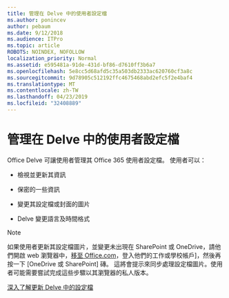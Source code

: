 ```yaml
---
title: 管理在 Delve 中的使用者設定檔
ms.author: ponincev
author: pebaum
ms.date: 9/12/2018
ms.audience: ITPro
ms.topic: article
ROBOTS: NOINDEX, NOFOLLOW
localization_priority: Normal
ms.assetid: e595481a-91de-431d-bf86-d7610ff3b6a7
ms.openlocfilehash: 5e8cc5d68afd5c35a503db2333ac620760cf3a8c
ms.sourcegitcommit: 9d78905c512192ffc4675468abd2efc5f2e4baf4
ms.translationtype: MT
ms.contentlocale: zh-TW
ms.lasthandoff: 04/23/2019
ms.locfileid: "32408889"
---
```

# <a name="manage-user-profiles-in-delve"></a>管理在 Delve 中的使用者設定檔

Office Delve 可讓使用者管理其 Office 365 使用者設定檔。 使用者可以：
  
- 檢視並更新其資訊
    
- 保密的一些資訊
    
- 變更其設定檔或封面的圖片
    
- Delve 變更語言及時間格式
    
> [!NOTE]
> 如果使用者更新其設定檔圖片，並變更未出現在 SharePoint 或 OneDrive，請他們開啟 web 瀏覽器中，[移至 Office.com](https://www.office.com)，登入他們的工作或學校帳戶]，然後再按一下 [OneDrive 或 SharePoint] 磚。 這將會提示來同步處理設定檔圖片。使用者可能需要嘗試完成這些步驟以其瀏覽器的私人版本。 
  
[深入了解更新 Delve 中的設定檔](https://go.microsoft.com/fwlink/?linkid=735070)
  

